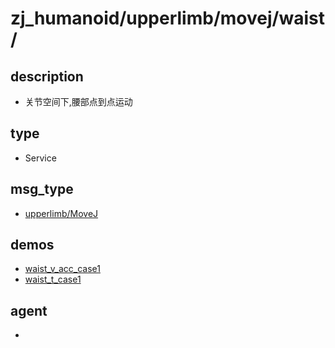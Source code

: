 
# zj_humanoid/upperlimb/movej/waist/

## description
- 关节空间下,腰部点到点运动


## type
- Service

## msg_type
- [upperlimb/MoveJ](../../../../zj_humanoid_types.md#upperlimb/MoveJ)

## demos
- [waist_v_acc_case1](./waist_v_acc_case1.yaml)
- [waist_t_case1](./waist_t_case1.yaml)


## agent
- 


